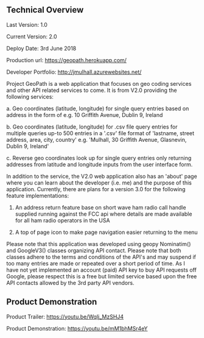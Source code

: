 Technical Overview
------------------------

Last Version:               1.0

Current Version:          2.0

Deploy Date:              3rd June 2018

Production url:           https://geopath.herokuapp.com/

Developer Portfolio:  http://jmulhall.azurewebsites.net/


Project GeoPath is a web application that focuses on geo coding services and other API related
services to come. It is from V2.0 providing the following services:

a. Geo coordinates (latitude, longitude) for single query entries based on address in the form of
  e.g. 10 Griffith Avenue, Dublin 9, Ireland

b. Geo coordinates (latitude, longitude) for .csv file query entries for multiple queries up-to
  500 entries in a '.csv' file format of 'lastname, street address, area, city, country'
  e.g. 'Mulhall, 30 Griffith Avenue, Glasnevin, Dublin 9, Ireland'

c. Reverse geo coordinates look up for single query entries only returning addresses from
  latitude and longitude inputs from the user interface form.

In addition to the service, the V2.0 web application also has an 'about' page where you can learn
about the developer (i.e. me) and the purpose of this application.  Currently, there are plans for
a version 3.0 for the following feature implementations:

1. An address return feature base on short wave ham radio call handle supplied running against
    the FCC api where details are made available for all ham radio operators in the USA

2. A top of page icon to make page navigation easier returning to the menu

Please note that this application was developed using geopy Nominatim() and GoogleV3()
classes organizing API contact. Please note that both classes adhere to the terms and conditions
of the API's and may suspend if too many entries are made or repeated over a short period of time.
As I have not yet implemented an account (paid) API key to buy API requests off Google,
please respect this is a free but limited service based upon the free API contacts allowed by
the 3rd party API vendors.

Product Demonstration
----------------------------

Product Trailer:                  https://youtu.be/Wqlj_MzSHJ4

Product Demonstration:     https://youtu.be/mM1bhMSr4eY
